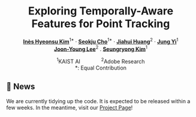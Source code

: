 <div align="center">
<h1>Exploring Temporally-Aware Features for Point Tracking </h1>

[**Inès Hyeonsu Kim**](https://ines-hyeonsu-kim.github.io/)<sup>1\*</sup> · [**Seokju Cho**](https://seokju-cho.github.io/)<sup>1\*</sup> · [**Jiahui Huang**](https://gabriel-huang.github.io)<sup>2</sup> · [**Jung Yi**](https://github.com/YJ-142150)<sup>1</sup> <br>
[**Joon-Young Lee**](http://joonyoung-cv.github.io)<sup>2</sup> . [**Seungryong Kim**](https://cvlab.kaist.ac.kr)<sup>1</sup>

<sup>1</sup>KAIST AI&emsp;&emsp;&emsp;&emsp;<sup>2</sup>Adobe Research<br>
*: Equal Contribution
</a>
</div>


## 📰 News
We are currently tidying up the code. It is expected to be released within a few weeks.
In the meantime, visit our [Project Page](https://cvlab-kaist.github.io/Chrono/)! 